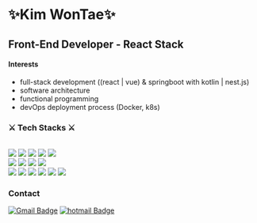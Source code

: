 <div align = "left">

# **✨Kim WonTae✨**
  
## Front-End Developer - React Stack

#### Interests

  * full-stack development ((react | vue) & springboot with kotlin | nest.js)
  * software architecture
  * functional programming
  * devOps deployment process (Docker, k8s)

### ⚔ Tech Stacks ⚔
<br>
<img src="https://img.shields.io/badge/JavaScript-F7DF1E?style=square&logo=JavaScript&logoColor=white"/>
<img src="https://img.shields.io/badge/TypeScript-3776AB?style=square&logo=TypeScript&logoColor=white"/>
<img src="https://img.shields.io/badge/Node.js-6DA55F?style=square&logo=node.js&logoColor=whitee"/>
<img src="https://img.shields.io/badge/HTML-E34F26?style=square&logo=HTML5&logoColor=white"/>
<img src="https://img.shields.io/badge/CSS-1572B6?style=square&logo=CSS3&logoColor=white"/><br>
<img src="https://img.shields.io/badge/React-61DAFB?style=square&logo=React&logoColor=white"/>
<img src="https://img.shields.io/badge/ReactNative-61DAFB?style=square&logo=React&logoColor=white"/>
<img src="https://img.shields.io/badge/Next.js-282828?style=square&logo=next.js&logoColor=white"/>
<img src="https://img.shields.io/badge/Three.js-black?style=square&logo=three.js&logoColor=white"/><br>
<img src="https://img.shields.io/badge/Webpack-3776AB?style=square&logo=webpack&logoColor=black"/>
<img src="https://img.shields.io/badge/Docker-1572B6?style=square&logo=docker&logoColor=black"/>
<img src="https://img.shields.io/badge/Vue-345652?style=square&logo=vuedotjs&logoColor=%234FC08D"/>
<img src="https://img.shields.io/badge/C++-00599C?style=square&logo=cplusplus&logoColor=white"/>
<img src="https://img.shields.io/badge/Git-F05032?style=square&logo=Git&logoColor=white"/>
<img src="https://img.shields.io/badge/OracleCloud-F05032?style=square&logo=oracle&logoColor=white"/>
<br>
  
### Contact
  
[![Gmail Badge](https://img.shields.io/badge/Gmail-d14836?style=square&logo=Gmail&logoColor=white&link=mailto:kimwontae999@gmail.com)](mailto:kimwontae999@gmail.com)
[![hotmail Badge](https://img.shields.io/badge/Outlook-0078D4?style=square&logo=microsoftoutlook&logoColor=white&link=mailto:u1326@hotmail.com)](mailto:u1326@hotmail.com)
  
</div>
